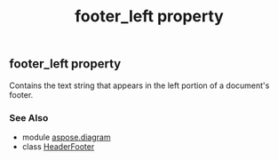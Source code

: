 ﻿---
title: footer_left property
second_title: Aspose.Diagram for Python via .NET API References
description: 
type: docs
weight: 40
url: /python-net/aspose.diagram/headerfooter/footer_left/
is_root: false
---

## footer_left property


Contains the text string that appears in the left portion of a document's footer.

### See Also
* module [aspose.diagram](../../)
* class [HeaderFooter](/diagram/python-net/aspose.diagram/headerfooter)
